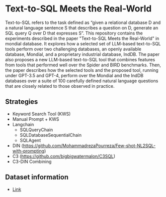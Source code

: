 
# Text-to-SQL Meets the Real-World

Text-to-SQL refers to the task defined as “given a relational database D and a natural language sentence S that describes a question on D, generate an SQL query Q over D that expresses S”.  This repository contains the experiments described in the paper "Text-to-SQL Meets the Real-World" in mondial database. It explores how a selected set of LLM-based text-to-SQL tools perform over two challenging databases, an openly available database, Mondial, and a proprietary industrial database, IndDB. The paper also proposes a new LLM-based text-to-SQL tool that combines features from tools that performed well over the Spider and BIRD benchmarks. Then, the paper describes how the selected tools and the proposed tool, running under GPT-3.5 and GPT-4, perform over the Mondial and the IndDB databases over a suite of 100 carefully defined natural language questions that are closely related to those observed in practice. 

## Strategies

- Keyword Search Tool (KWS)
- Manual Prompt + KWS
- Langchain
    - SQLQueryChain
    - SQLDatabaseSequentialChain
    - SQLAgent
- DIN (https://github.com/MohammadrezaPourreza/Few-shot-NL2SQL-with-prompting)
- C3 (https://github.com/bigbigwatermalon/C3SQL)
- C3-DIN Combining

## Dataset information
- [Link](/datasets/mondial/README.md)
